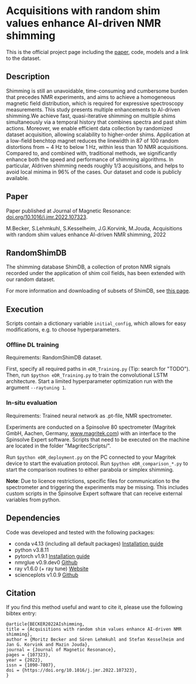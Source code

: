 # Acquisitions with random shim values enhance AI-driven NMR shimming

This is the official project page including the [paper](doi.org/10.1016/j.jmr.2022.107323), code, models and a link to the dataset.

## Description

Shimming is still an unavoidable, time-consuming and cumbersome burden that precedes NMR
experiments, and aims to achieve a homogeneous magnetic field distribution, which is required for
expressive spectroscopy measurements. This study presents multiple enhancements to AI-driven
shimming.We achieve fast, quasi-iterative shimming on multiple shims simultaneously via a temporal
history that combines spectra and past shim actions. Moreover, we enable efficient data collection by
randomized dataset acquisition, allowing scalability to higher-order shims. Application at a low-field
benchtop magnet reduces the linewidth in 87 of 100 random distortions from ~ 4 Hz to below 1 Hz,
within less than 10 NMR acquisitions. Compared to, and combined with, traditional methods, we
significantly enhance both the speed and performance of shimming algorithms. In particular, AIdriven
shimming needs roughly 1/3 acquisitions, and helps to avoid local minima in 96% of the cases.
Our dataset and code is publicly available.

## Paper

Paper published at Journal of Magnetic Resonance: [doi.org/10.1016/j.jmr.2022.107323](doi.org/10.1016/j.jmr.2022.107323).

M.Becker, S.Lehmkuhl, S.Kesselheim, J.G.Korvink, M.Jouda, Acquisitions with random shim values enhance AI-driven NMR shimming, 2022 

## RandomShimDB 

The shimming database ShimDB, a collection of proton NMR signals recorded under the application of shim coil fields, has been extended with our random dataset.

For more information and downloading of subsets of ShimDB, see [this page](https://github.com/mobecks/ShimDB).

## Execution

Scripts contain a dictionary variable ```initial_config```, which allows for easy modifications, e.g. to choose hyperparameters.

### Offline DL training

Requirements: RandomShimDB dataset.

First, specify all required paths in ```eDR_Training.py``` (Tip: search for "TODO").
Then, run ```$python eDR_Training.py``` to train the convolutional LSTM architecture. Start a limited hyperparameter optimization run with the argument ```--raytuning 1```.

### In-situ evaluation

Requirements: Trained neural network as .pt-file, NMR spectrometer.

Experiments are conducted on a Spinsolve 80 spectrometer (Magritek GmbH, Aachen, Germany, www.magritek.com) with an interface to the Spinsolve Expert software. Scripts that need to be executed on the machine are located in the folder "MagritecScripts/".

Run ```$python eDR_deployment.py``` on the PC connected to your Magritek device to start the evaluation protocol.
Run ```$python eDR_comparison_*.py``` to start the comparison routines to either parabola or simplex shimming.

**Note**: Due to licence restrictions, specific files for communication to the spectrometer and triggering the experiments may be missing. This includes custom scripts in the Spinsolve Expert software that can receive external variables from python.


## Dependencies
Code was developed and tested with the following packages: 

- conda v4.13 (including all default packages) [Installation guide](https://docs.anaconda.com/anaconda/install/index.html)
- python v3.8.11
- pytorch v1.9.1 [Installation guide](https://pytorch.org/get-started/locally/)
- nmrglue v0.9.dev0 [Github](https://github.com/jjhelmus/nmrglue)
- ray v1.6.0 (+ ray tune) [Website](https://docs.ray.io/en/latest/tune/index.html)
- scienceplots v1.0.9 [Github](https://github.com/garrettj403/SciencePlots)


## Citation

If you find this method useful and want to cite it, please use the following bibtex entry:

```
@article{BECKER2022AIshimming,
title = {Acquisitions with random shim values enhance AI-driven NMR shimming},
author = {Moritz Becker and Sören Lehmkuhl and Stefan Kesselheim and Jan G. Korvink and Mazin Jouda},
journal = {Journal of Magnetic Resonance},
pages = {107323},
year = {2022},
issn = {1090-7807},
doi = {https://doi.org/10.1016/j.jmr.2022.107323},
}
```
